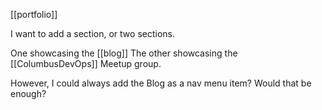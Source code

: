 [[portfolio]]

I want to add a section, or two sections. 

One showcasing the [[blog]]
The other showcasing the [[ColumbusDevOps]] Meetup group.

However, I could always add the Blog as a nav menu item? Would that be enough?